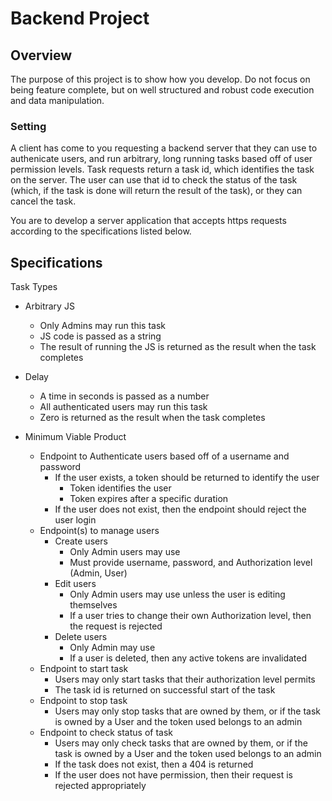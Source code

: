# Backend Project

## Overview

The purpose of this project is to show how you develop. Do not focus on being feature complete, but on well structured and robust code execution and data manipulation.

### Setting

A client has come to you requesting a backend server that they can use to authenicate users, and run arbitrary, long running tasks based off of user permission levels.
Task requests return a task id, which identifies the task on the server. The user can use that id to check the status of the task (which, if the task is done will return the result of the task),
or they can cancel the task.

You are to develop a server application that accepts https requests according to the specifications listed below.

## Specifications

Task Types

- Arbitrary JS
  - Only Admins may run this task
  - JS code is passed as a string
  - The result of running the JS is returned as the result when the task completes
- Delay

  - A time in seconds is passed as a number
  - All authenticated users may run this task
  - Zero is returned as the result when the task completes

- Minimum Viable Product
  - Endpoint to Authenticate users based off of a username and password
    - If the user exists, a token should be returned to identify the user
      - Token identifies the user
      - Token expires after a specific duration
    - If the user does not exist, then the endpoint should reject the user login
  - Endpoint(s) to manage users
    - Create users
      - Only Admin users may use
      - Must provide username, password, and Authorization level (Admin, User)
    - Edit users
      - Only Admin users may use unless the user is editing themselves
      - If a user tries to change their own Authorization level, then the request is rejected
    - Delete users
      - Only Admin may use
      - If a user is deleted, then any active tokens are invalidated
  - Endpoint to start task
    - Users may only start tasks that their authorization level permits
    - The task id is returned on successful start of the task
  - Endpoint to stop task
    - Users may only stop tasks that are owned by them, or if the task is owned by a User and the token used belongs to an admin
  - Endpoint to check status of task
    - Users may only check tasks that are owned by them, or if the task is owned by a User and the token used belongs to an admin
    - If the task does not exist, then a 404 is returned
    - If the user does not have permission, then their request is rejected appropriately
